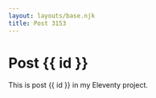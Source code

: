 ```yaml
---
layout: layouts/base.njk
title: Post 3153
---
```


# Post {{ id }}

This is post {{ id }} in my Eleventy project.
